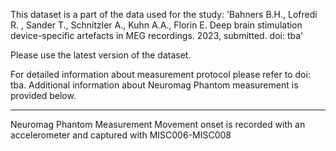 This dataset is a part of the data used for the study: 'Bahners B.H., Lofredi R. , Sander T., Schnitzler A., Kuhn A.A., Florin E. Deep brain stimulation device-specific artefacts in MEG recordings. 2023, submitted. doi: tba'


Please use the latest version of the dataset.
 

For detailed information about measurement protocol please refer to doi: tba. Additional information about Neuromag Phantom measurement is provided below. 

--------------
Neuromag Phantom Measurement 
Movement onset is recorded with an accelerometer and captured with MISC006-MISC008